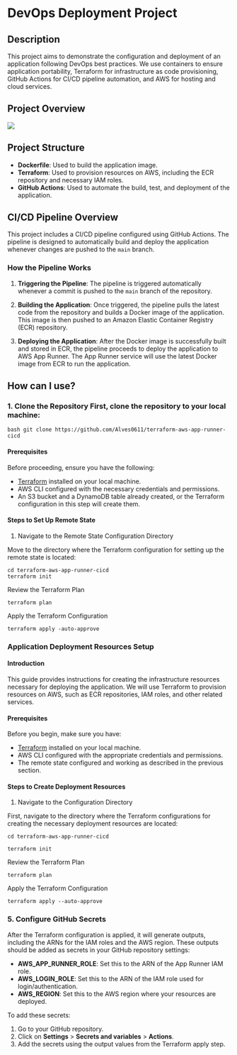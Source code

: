 # DevOps Deployment Project

## Description

This project aims to demonstrate the configuration and deployment of an application following DevOps best practices. We use containers to ensure application portability, Terraform for infrastructure as code provisioning, GitHub Actions for CI/CD pipeline automation, and AWS for hosting and cloud services.

## Project Overview

![](./image/rocketseat.drawio%20.svg)


## Project Structure

- **Dockerfile**: Used to build the application image.
- **Terraform**: Used to provision resources on AWS, including the ECR repository and necessary IAM roles.
- **GitHub Actions**: Used to automate the build, test, and deployment of the application.


## CI/CD Pipeline Overview

This project includes a CI/CD pipeline configured using GitHub Actions. The pipeline is designed to automatically build and deploy the application whenever changes are pushed to the `main` branch.

### How the Pipeline Works

1. **Triggering the Pipeline**: The pipeline is triggered automatically whenever a commit is pushed to the `main` branch of the repository.

2. **Building the Application**: Once triggered, the pipeline pulls the latest code from the repository and builds a Docker image of the application. This image is then pushed to an Amazon Elastic Container Registry (ECR) repository.

3. **Deploying the Application**: After the Docker image is successfully built and stored in ECR, the pipeline proceeds to deploy the application to AWS App Runner. The App Runner service will use the latest Docker image from ECR to run the application.


## How can I use?

### 1. Clone the Repository First, clone the repository to your local machine: 

```bash git clone https://github.com/Alves0611/terraform-aws-app-runner-cicd```


#### Prerequisites

Before proceeding, ensure you have the following:

- [Terraform](https://www.terraform.io/downloads.html) installed on your local machine.
- AWS CLI configured with the necessary credentials and permissions.
- An S3 bucket and a DynamoDB table already created, or the Terraform configuration in this step will create them.

#### Steps to Set Up Remote State

1. Navigate to the Remote State Configuration Directory

Move to the directory where the Terraform configuration for setting up the remote state is located:

```
cd terraform-aws-app-runner-cicd
terraform init
```

Review the Terraform Plan

```
terraform plan
```

Apply the Terraform Configuration

```
terraform apply -auto-approve
```

### Application Deployment Resources Setup

#### Introduction

This guide provides instructions for creating the infrastructure resources necessary for deploying the application. We will use Terraform to provision resources on AWS, such as ECR repositories, IAM roles, and other related services.

#### Prerequisites

Before you begin, make sure you have:

- [Terraform](https://www.terraform.io/downloads.html) installed on your local machine.
- AWS CLI configured with the appropriate credentials and permissions.
- The remote state configured and working as described in the previous section.

#### Steps to Create Deployment Resources

1. Navigate to the Configuration Directory

First, navigate to the directory where the Terraform configurations for creating the necessary deployment resources are located:

```
cd terraform-aws-app-runner-cicd

terraform init

```

Review the Terraform Plan

```
terraform plan
```

Apply the Terraform Configuration

```
terraform apply --auto-approve
```


### 5. Configure GitHub Secrets

After the Terraform configuration is applied, it will generate outputs, including the ARNs for the IAM roles and the AWS region. These outputs should be added as secrets in your GitHub repository settings:

- **AWS_APP_RUNNER_ROLE**: Set this to the ARN of the App Runner IAM role.
- **AWS_LOGIN_ROLE**: Set this to the ARN of the IAM role used for login/authentication.
- **AWS_REGION**: Set this to the AWS region where your resources are deployed.

To add these secrets:

1. Go to your GitHub repository.
2. Click on **Settings** > **Secrets and variables** > **Actions**.
3. Add the secrets using the output values from the Terraform apply step.
